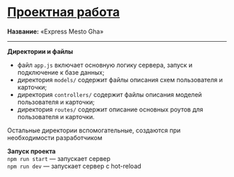 # [Проектная работа](http://domainigor.students.nomoredomainsmonster.ru/)  

__Название:__ «Express Mesto Gha»  

------

__Директории и файлы__  

- файл `app.js` включает основную логику сервера, запуск и подключение к базе данных;  
- директория `models/` содержит файлы описания схем пользователя и карточки;  
- директория `controllers/` содержит файлы описания моделей пользователя и карточки;  
- директория `routes/` содержит описание основных роутов для пользователя и карточки.  

Остальные директории вспомогательные, создаются при необходимости разработчиком  


__Запуск проекта__  
`npm run start` — запускает сервер  
`npm run dev` — запускает сервер с hot-reload  
